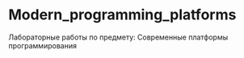 # Modern_programming_platforms
Лабораторные работы по предмету: Современные платформы программирования
